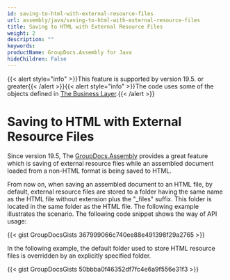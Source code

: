 ```yaml
---
id: saving-to-html-with-external-resource-files
url: assembly/java/saving-to-html-with-external-resource-files
title: Saving to HTML with External Resource Files
weight: 2
description: ""
keywords: 
productName: GroupDocs.Assembly for Java
hideChildren: False
---
```

{{< alert style="info" >}}This feature is supported by version 19.5. or greater{{< /alert >}}{{< alert style="info" >}}The code uses some of the objects defined in [The Business Layer](https://docs.groupdocs.com/assembly/java/the-business-layer/).{{< /alert >}}

# Saving to HTML with External Resource Files

Since version 19.5, The [GroupDocs.Assembly](https://apireference.groupdocs.com/java/assembly/com.groupdocs.assembly/package-summary) provides a great feature which is saving of external resource files while an assembled document loaded from a non-HTML format is being saved to HTML.

From now on, when saving an assembled document to an HTML file, by default, external resource files are stored to a folder having the same name as the HTML file without extension plus the "\_files" suffix. This folder is located in the same folder as the HTML file. The following example illustrates the scenario. The following code snippet shows the way of API usage:

{{< gist GroupDocsGists 367999066c740ee88e491398f29a2765 >}}

In the following example, the default folder used to store HTML resource files is overridden by an explicitly specified folder.

{{< gist GroupDocsGists 50bbba0f46352df7fc4e6a9f556e31f3 >}}


